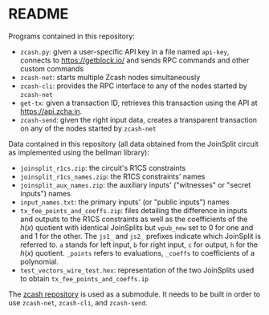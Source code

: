 # README

Programs contained in this repository:

- `zcash.py`: given a user-specific API key in a file named `api-key`, connects to https://getblock.io/ and sends RPC commands and other custom commands
- `zcash-net`: starts multiple Zcash nodes simultaneously
- `zcash-cli`: provides the RPC interface to any of the nodes started by `zcash-net`
- `get-tx`: given a transaction ID, retrieves this transaction using the API at https://api.zcha.in.
- `zcash-send`: given the right input data, creates a transparent transaction on any of the nodes started by `zcash-net`

Data contained in this repository (all data obtained from the JoinSplit circuit as implemented using the bellman library):

- `joinsplit_r1cs.zip`: the circuit's R1CS constraints
- `joinsplit_r1cs_names.zip`: the R1CS constraints' names
- `joinsplit_aux_names.zip`: the auxiliary inputs' ("witnesses" or "secret inputs") names
- `input_names.txt`: the primary inputs'  (or "public inputs") names
- `tx_fee_points_and_coeffs.zip`: files detailing the difference in inputs and outputs to the R1CS constraints as well as the coefficients of the $h(x)$ quotient with identical JoinSplits but `vpub_new` set to $0$ for one and and $1$ for the other. The `js1_` and `js2_` prefixes indicate which JoinSplit is referred to. `a` stands for left input, `b` for right input, `c` for output, `h` for the $h(x)$ quotient. `_points` refers to evaluations, `_coeffs` to coefficients of a polynomial.
- `test_vectors_wire_test.hex`: representation of the two JoinSplits used to obtain `tx_fee_points_and_coeffs.ip`

The [zcash repository](https://github.com/zcash/zcash) is used as a submodule.
It needs to be built in order to use `zcash-net`, `zcash-cli`, and `zcash-send`.
